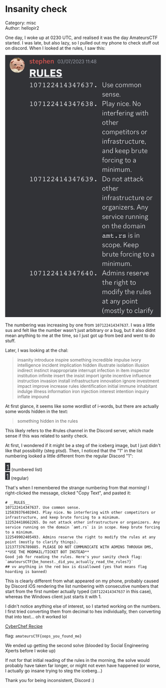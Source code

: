 # Insanity check

Category: misc  
Author: hellopir2

One day, I woke up at 0230 UTC, and realised it was the day AmateursCTF started. I was late, but also lazy, so I pulled out my phone to check stuff out on discord. When I looked at the rules, I saw this:

![some goofy ios markdown](images/iosmarkdown.jpg)

The numbering was increasing by one from `107122414347637`. I was a little sus and felt like the number wasn't just arbitrary or a bug, but it also didnt mean anything to me at the time, so I just got up from bed and went to do stuff.

Later, I was looking at the chal:

> insanity introduce inspire something incredible impulse ivory intelligence incident implication hidden illustrate isolation illusion indirect instinct inappropriate interrupt infection in item inspector institution infinite insert the insist import ignite incentive influence instruction invasion install infrastructure innovation ignore investment impact improve increase rules identification initial immune inhabitant indulge illness information iron injection interest intention inquiry inflate impound

At first glance, it seems like some wordlist of i-words, but there are actually some words hidden in the text:

> something hidden in the rules

This likely refers to the #rules channel in the Discord server, which made sense if this was related to sanity check.

At first, I wondered if it might be a steg of the iceberg image, but I just didn't like that possibility (steg ptsd). Then, I noticed that the "1" in the list numbering looked a little different from the regular Discord "1":

![underlined 1](images/underlinedone.png) (numbered list)  
![normal 1](images/normalone.png) (regular)

That's when I remembered the strange numbering from that morning! I right-clicked the message, clicked "Copy Text", and pasted it:

```
# __RULES__
107122414347637. Use common sense.
125839376402043. Play nice. No interfering with other competitors or infrastructure, and keep brute forcing to a minimum.
122524418662265. Do not attack other infrastructure or organizers. Any service running on the domain `amt.rs` is in scope. Keep brute forcing to a minimum.
122549902405493. Admins reserve the right to modify the rules at any point (mostly to clarify things).
121377376789885. PLEASE DO NOT COMMUNICATE WITH ADMINS THROUGH DMS, **USE THE MODMAIL/TICKET BOT INSTEAD**
Good job for reading the rules. Here's your sanity check flag: `amateursCTF{be_honest._did_you_actually_read_the_rules?}`
## vv anything in the red box is disallowed (yes that means flag hoarding is banned)
```

This is clearly different from what appeared on my phone, probably caused by Discord iOS rendering the list numbering with consecutive numbers that start from the first number actually typed (`107122414347637` in this case), whereas the Windows client just starts it with 1.

I didn't notice anything else of interest, so I started working on the numbers. I first tried converting them from decimal to hex individually, then converting that into text... oh it worked lol

[CyberChef Recipe](https://gchq.github.io/CyberChef/#recipe=Fork('%5C%5Cn','',false)To_Base(16)Merge(true)From_Hex('Auto')&input=MTA3MTIyNDE0MzQ3NjM3CjEyNTgzOTM3NjQwMjA0MwoxMjI1MjQ0MTg2NjIyNjUKMTIyNTQ5OTAyNDA1NDkzCjEyMTM3NzM3Njc4OTg4NQ)

flag: `amateursCTF{oops_you_found_me}`

We ended up getting the second solve (blooded by Social Engineering Xperts before I woke up)

If not for that initial reading of the rules in the morning, the solve would probably have taken far longer, or might not even have happened (or worse, I actually go insane trying to steg the iceberg...)

Thank you for being inconsistent, Discord :)